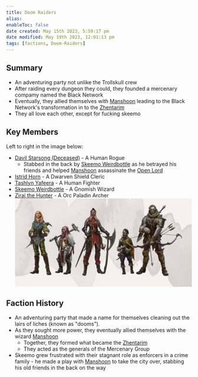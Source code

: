 ```yaml
---
title: Doom Raiders
alias: 
enableToc: false
date created: May 15th 2023, 5:59:17 pm
date modified: May 19th 2023, 12:01:13 pm
tags: [factions, Doom-Raiders]
---
```

## Summary
- An adventuring party not unlike the Trollskull crew
- After raiding every dungeon they could, they founded a mercenary compamy named the Black Network
- Eventually, they allied themselves with [Manshoon](../NPCs/Manshoon.md) leading to the Black Network's transformation in to the [Zhentarim](Zhentarim.md)
- They all love each other, except for fucking skeemo

## Key Members
Left to right in the image below:
- [Davil Starsong (Deceased)](NPCs/Davil%20Starsong%20(Deceased).md) - A Human Rogue
	- Stabbed in the back by [Skeemo Weirdbottle](../NPCs/Skeemo%20Weirdbottle.md) as he betrayed his friends and helped [Manshoon](../NPCs/Manshoon.md) assassinate the [Open Lord](Closed%20Lords%20of%20Waterdeep.md)
- [Istrid Horn](../NPCs/Istrid%20Horn.md) - A Dwarven Shield Cleric
- [Tashlyn Yafeera](../NPCs/Tashlyn%20Yafeera.md) - A Human Fighter
- [Skeemo Weirdbottle](../NPCs/Skeemo%20Weirdbottle.md) - A Gnomish Wizard
- [Ziraj the Hunter](../NPCs/Ziraj%20the%20Hunter.md) - A Orc Paladin Archer
![Doom Raiders](../attachments/Doom%20Raiders.png)

## Faction History
- An adventuring party that made a name for themselves cleaning out the lairs of liches (known as "dooms").
- As they sought more power, they eventually allied themselves with the wizard [Manshoon](../NPCs/Manshoon.md)
	- Together, they formed what became the [Zhentarim](Zhentarim.md)
	- They acted as the generals of the Mercenary Group
- Skeemo grew frustrated with their stagnant role as enforcers in a crime family - he made a play with [Manshoon](../NPCs/Manshoon.md) to take the city over, stabbing his old friends in the back on the way
